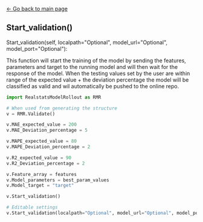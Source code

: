 [<- Go back to main page](https://bharkema.github.io/RealstatsModelRollout/)

## Start_validation()
Start_validation(self, localpath="Optional", model_url="Optional", model_port="Optional"):

This function will start the training of the model by sending the features, parameters and target to the running model and will then wait for the response of the model. When the testing values set by the user are within range of the expected value + the deviation percentage the model will be classified as valid and wil automatically be pushed to the online repo.

```python
import RealstatsModelRollout as RMR

# When used from generating the structure
v = RMR.Validate()

v.MAE_expected_value = 200
v.MAE_Deviation_percentage = 5

v.MAPE_expected_value = 80
v.MAPE_Deviation_percentage = 2

v.R2_expected_value = 90
v.R2_Deviation_percentage = 2

v.Feature_array = features
v.Model_parameters = best_param_values
v.Model_target = "target"

v.Start_validation()

# Editable settings
v.Start_validation(localpath="Optional", model_url="Optional", model_port="Optional")

```